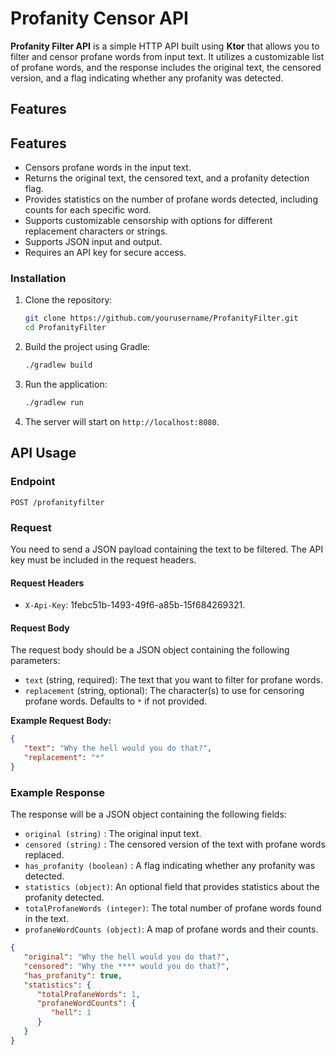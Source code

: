 # Profanity Censor API

**Profanity Filter API** is a simple HTTP API built using **Ktor** that allows you to filter and censor profane words from input text. It utilizes a customizable list of profane words, and the response includes the original text, the censored version, and a flag indicating whether any profanity was detected.

## Features

## Features

- Censors profane words in the input text.
- Returns the original text, the censored text, and a profanity detection flag.
- Provides statistics on the number of profane words detected, including counts for each specific word.
- Supports customizable censorship with options for different replacement characters or strings.
- Supports JSON input and output.
- Requires an API key for secure access.

### Installation

1. Clone the repository:
    ```bash
    git clone https://github.com/yourusername/ProfanityFilter.git
    cd ProfanityFilter
    ```

2. Build the project using Gradle:
    ```bash
    ./gradlew build
    ```

3. Run the application:
    ```bash
    ./gradlew run
    ```

4. The server will start on `http://localhost:8080`.

## API Usage

### Endpoint

`POST /profanityfilter`

### Request

You need to send a JSON payload containing the text to be filtered. The API key must be included in the request headers.

#### Request Headers

- `X-Api-Key`: 1febc51b-1493-49f6-a85b-15f684269321.

#### Request Body

The request body should be a JSON object containing the following parameters:

- `text` (string, required): The text that you want to filter for profane words.
- `replacement` (string, optional): The character(s) to use for censoring profane words. Defaults to `*` if not provided.

**Example Request Body:**
```json
{
   "text": "Why the hell would you do that?",
   "replacement": "*"
}
```

### Example Response
The response will be a JSON object containing the following fields:

- `original (string)` : The original input text.
- `censored (string)` : The censored version of the text with profane words replaced.
- `has_profanity (boolean)` : A flag indicating whether any profanity was detected.
- `statistics (object)`: An optional field that provides statistics about the profanity detected.
- `totalProfaneWords (integer)`: The total number of profane words found in the text.
- `profaneWordCounts (object)`: A map of profane words and their counts.

```json
{
   "original": "Why the hell would you do that?",
   "censored": "Why the **** would you do that?",
   "has_profanity": true,
   "statistics": {
      "totalProfaneWords": 1,
      "profaneWordCounts": {
         "hell": 1
      }
   }
}

```


